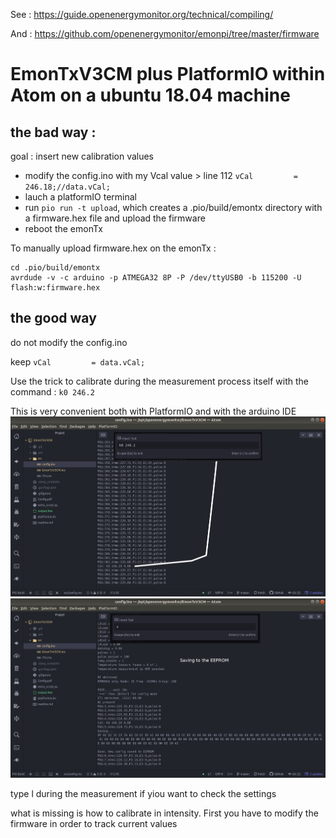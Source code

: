 See : https://guide.openenergymonitor.org/technical/compiling/

And : https://github.com/openenergymonitor/emonpi/tree/master/firmware

# EmonTxV3CM plus PlatformIO within Atom on a ubuntu 18.04 machine

## the bad way : 

goal : insert new calibration values

- modify the config.ino with my Vcal value > line 112 `vCal         = 246.18;//data.vCal;`
- lauch a platformIO terminal
- run `pio run -t upload`, which creates a .pio/build/emontx directory with a firmware.hex file and upload the firmware
- reboot the emonTx

To manually upload firmware.hex on the emonTx :
```
cd .pio/build/emontx
avrdude -v -c arduino -p ATMEGA32 8P -P /dev/ttyUSB0 -b 115200 -U flash:w:firmware.hex
```
## the good way

do not modify the config.ino

keep `vCal         = data.vCal;`

Use the trick to calibrate during the measurement process itself with the command : `k0 246.2`

This is very convenient both with PlatformIO and with the arduino IDE
![](PIO_send_command.png)
![](PIO_saving.png)

type l during the measurement if yiou want to check the settings

what is missing is how to calibrate in intensity.
First you have to modify the firmware in order to track current values
